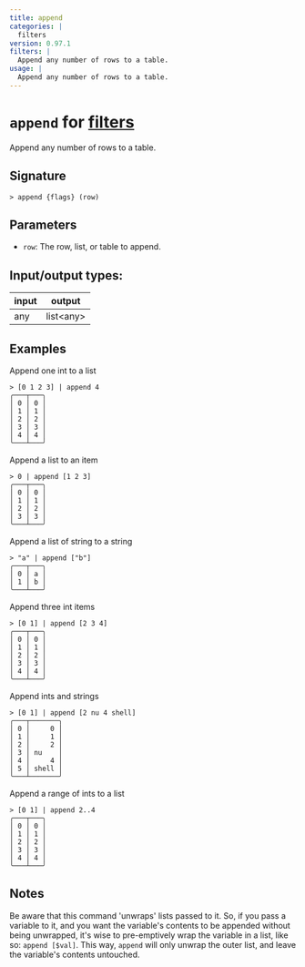 ```yaml
---
title: append
categories: |
  filters
version: 0.97.1
filters: |
  Append any number of rows to a table.
usage: |
  Append any number of rows to a table.
---
```

<!-- This file is automatically generated. Please edit the command in https://github.com/nushell/nushell instead. -->

# `append` for [filters](/commands/categories/filters.md)

<div class='command-title'>Append any number of rows to a table.</div>

## Signature

```> append {flags} (row)```

## Parameters

 -  `row`: The row, list, or table to append.


## Input/output types:

| input | output    |
| ----- | --------- |
| any   | list\<any\> |

## Examples

Append one int to a list
```nu
> [0 1 2 3] | append 4
╭───┬───╮
│ 0 │ 0 │
│ 1 │ 1 │
│ 2 │ 2 │
│ 3 │ 3 │
│ 4 │ 4 │
╰───┴───╯

```

Append a list to an item
```nu
> 0 | append [1 2 3]
╭───┬───╮
│ 0 │ 0 │
│ 1 │ 1 │
│ 2 │ 2 │
│ 3 │ 3 │
╰───┴───╯

```

Append a list of string to a string
```nu
> "a" | append ["b"]
╭───┬───╮
│ 0 │ a │
│ 1 │ b │
╰───┴───╯

```

Append three int items
```nu
> [0 1] | append [2 3 4]
╭───┬───╮
│ 0 │ 0 │
│ 1 │ 1 │
│ 2 │ 2 │
│ 3 │ 3 │
│ 4 │ 4 │
╰───┴───╯

```

Append ints and strings
```nu
> [0 1] | append [2 nu 4 shell]
╭───┬───────╮
│ 0 │     0 │
│ 1 │     1 │
│ 2 │     2 │
│ 3 │ nu    │
│ 4 │     4 │
│ 5 │ shell │
╰───┴───────╯

```

Append a range of ints to a list
```nu
> [0 1] | append 2..4
╭───┬───╮
│ 0 │ 0 │
│ 1 │ 1 │
│ 2 │ 2 │
│ 3 │ 3 │
│ 4 │ 4 │
╰───┴───╯

```

## Notes
Be aware that this command 'unwraps' lists passed to it. So, if you pass a variable to it,
and you want the variable's contents to be appended without being unwrapped, it's wise to
pre-emptively wrap the variable in a list, like so: `append [$val]`. This way, `append` will
only unwrap the outer list, and leave the variable's contents untouched.